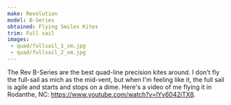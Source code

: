 ```yaml
---
make: Revolution
model: B-Series
obtained: Flying Smiles Kites
trim: Full sail
images:
 - quad/fullsail_1_sm.jpg
 - quad/fullsail_2_sm.jpg
---
```


The Rev B-Series are the best quad-line precision kites around.
I don't fly the full-sail as mich as the mid-vent, but when I'm feeling like it, the full sail is agile and starts and stops on a dime.
Here's a video of me flying it in Rodanthe, NC: <https://www.youtube.com/watch?v=lYv6042iTX8>.
